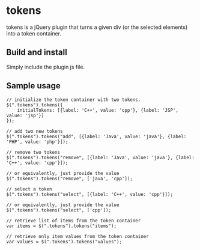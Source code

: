 tokens
====================

tokens is a jQuery plugin that turns a given div (or the selected elements) into a token container.

Build and install
-----------------

Simply include the plugin js file.

Sample usage
------------

    // initialize the token container with two tokens.
    $(".tokens").tokens({ 
        initialTokens: [{label: 'C++', value: 'cpp'}, {label: 'JSP', value: 'jsp'}]
    });

    // add two new tokens
    $(".tokens").tokens("add", [{label: 'Java', value: 'java'}, {label: 'PHP', value: 'php'}]);

    // remove two tokens
    $(".tokens").tokens("remove", [{label: 'Java', value: 'java'}, {label: 'C++', value: 'cpp'}]);
    
    // or equivalently, just provide the value
    $(".tokens").tokens("remove", ['java', 'cpp']);

    // select a token
    $(".tokens").tokens("select", [{label: 'C++', value: 'cpp'}]);

    // or equivalently, just provide the value
    $(".tokens").tokens("select", ['cpp']);

    // retrieve list of items from the token container
    var items = $(".tokens").tokens("items");

    // retrieve only item values from the token container
    var values = $(".tokens").tokens("values");

    